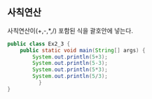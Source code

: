 ## 사칙연산
 사칙연산이(+,-,*,/) 포함된 식을 괄호안에 넣는다.

```java 
public class Ex2_3 {
    public static void main(String[] args) {
        System.out.println(5+3);
        System.out.println(5-3);
        System.out.println(5*3);
        System.out.println(5/3);
          }
}
```
